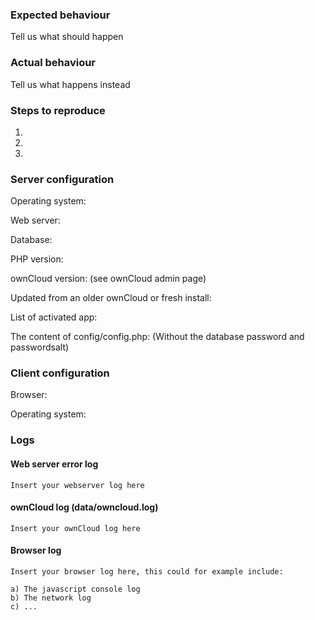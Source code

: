 ### Expected behaviour
Tell us what should happen

### Actual behaviour
Tell us what happens instead

### Steps to reproduce
1. 
2. 
3. 

### Server configuration
Operating system:

Web server: 

Database:

PHP version:

ownCloud version: (see ownCloud admin page)

Updated from an older ownCloud or fresh install:

List of activated app:

The content of config/config.php: (Without the database password and passwordsalt)

### Client configuration
Browser:

Operating system:

### Logs
#### Web server error log
```
Insert your webserver log here
```

#### ownCloud log (data/owncloud.log)
```
Insert your ownCloud log here
```

#### Browser log
```
Insert your browser log here, this could for example include:

a) The javascript console log
b) The network log 
c) ...
```
